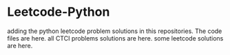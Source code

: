 # Leetcode-Python
adding the python leetcode problem solutions in this repositories. 
The code files are here.
all CTCI problems solutions are here.
some leetcode solutions are here.




































































































































































































